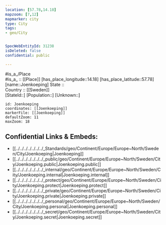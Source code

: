```yaml
---
location: [57.78,14.18] 
mapzoom: [7,12] 
mapmarker: city 
type: City
tags:
- geo/City


SpocWebEntityId: 31238
isDeleted: false
confidential: public

---
```

#is_a_/Place  
#is_a_ :: [[Place]] 
[has_place_longitude::14.18] 
[has_place_latitude::57.78] 
[name::Joenkoeping] 
State ::  
Country :: [[Sweden]]  
[StateId::] 
[Population::] 
[Unknown::] 


```leaflet
id: Joenkoeping
coordinates: [[Joenkoeping]] 
markerFile: [[Joenkoeping]] 
defaultZoom: 11 
maxZoom: 18
```


## Confidential Links & Embeds: 
- [[../../../../../../../_Standards/geo/Continent/Europe/Europe~North/Sweden/City/Joenkoeping|Joenkoeping]] 
- [[../../../../../../../_public/geo/Continent/Europe/Europe~North/Sweden/City/Joenkoeping.public|Joenkoeping.public]] 
- [[../../../../../../../_internal/geo/Continent/Europe/Europe~North/Sweden/City/Joenkoeping.internal|Joenkoeping.internal]] 
- [[../../../../../../../_protect/geo/Continent/Europe/Europe~North/Sweden/City/Joenkoeping.protect|Joenkoeping.protect]] 
- [[../../../../../../../_private/geo/Continent/Europe/Europe~North/Sweden/City/Joenkoeping.private|Joenkoeping.private]] 
- [[../../../../../../../_personal/geo/Continent/Europe/Europe~North/Sweden/City/Joenkoeping.personal|Joenkoeping.personal]] 
- [[../../../../../../../_secret/geo/Continent/Europe/Europe~North/Sweden/City/Joenkoeping.secret|Joenkoeping.secret]] 
